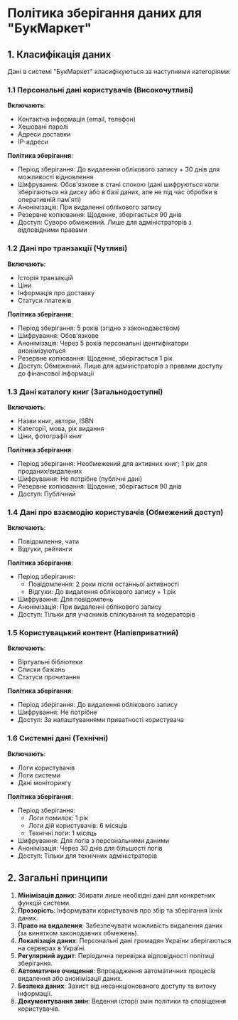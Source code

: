 # Політика зберігання даних для "БукМаркет"

## 1. Класифікація даних

Дані в системі "БукМаркет" класифікуються за наступними категоріями:

### 1.1 Персональні дані користувачів (Високочутливі)

**Включають**:
- Контактна інформація (email, телефон)
- Хешовані паролі
- Адреси доставки
- IP-адреси

**Політика зберігання**:
- Період зберігання: До видалення облікового запису + 30 днів для можливості відновлення
- Шифрування: Обов'язкове в стані спокою (дані шифруються коли зберігаються на диску або в базі даних, але не під час обробки в оперативній пам'яті)
- Анонімізація: При видаленні облікового запису
- Резервне копіювання: Щоденне, зберігається 90 днів
- Доступ: Суворо обмежений. Лише для адміністраторів з відповідними правами

### 1.2 Дані про транзакції (Чутливі)

**Включають**:
- Історія транзакцій
- Ціни
- Інформація про доставку
- Статуси платежів

**Політика зберігання**:
- Період зберігання: 5 років (згідно з законодавством)
- Шифрування: Обов'язкове
- Анонімізація: Через 5 років персональні ідентифікатори анонімізуються
- Резервне копіювання: Щоденне, зберігається 1 рік
- Доступ: Обмежений. Лише для адміністраторів з правами доступу до фінансової інформації

### 1.3 Дані каталогу книг (Загальнодоступні)

**Включають**:
- Назви книг, автори, ISBN
- Категорії, мова, рік видання
- Ціни, фотографії книг

**Політика зберігання**:
- Період зберігання: Необмежений для активних книг; 1 рік для проданих/видалених
- Шифрування: Не потрібне (публічні дані)
- Резервне копіювання: Щоденне, зберігається 90 днів
- Доступ: Публічний

### 1.4 Дані про взаємодію користувачів (Обмежений доступ)

**Включають**:
- Повідомлення, чати
- Відгуки, рейтинги

**Політика зберігання**:
- Період зберігання: 
  - Повідомлення: 2 роки після останньої активності
  - Відгуки: До видалення облікового запису + 1 рік
- Шифрування: Для повідомлень
- Анонімізація: При видаленні облікового запису
- Доступ: Тільки для учасників спілкування та модераторів

### 1.5 Користувацький контент (Напівприватний)

**Включають**:
- Віртуальні бібліотеки
- Списки бажань
- Статуси прочитання

**Політика зберігання**:
- Період зберігання: До видалення облікового запису
- Шифрування: Не потрібне
- Доступ: За налаштуваннями приватності користувача

### 1.6 Системні дані (Технічні)

**Включають**:
- Логи користувачів
- Логи системи
- Дані моніторингу

**Політика зберігання**:
- Період зберігання: 
  - Логи помилок: 1 рік
  - Логи дій користувачів: 6 місяців
  - Технічні логи: 1 місяць
- Шифрування: Для логів з персональними даними
- Анонімізація: Через 30 днів для більшості логів
- Доступ: Тільки для технічних адміністраторів

## 2. Загальні принципи

1. **Мінімізація даних**: Збирати лише необхідні дані для конкретних функцій системи.
2. **Прозорість**: Інформувати користувачів про збір та зберігання їхніх даних.
3. **Право на видалення**: Забезпечувати можливість видалення даних (за винятком законодавчих обмежень).
4. **Локалізація даних**: Персональні дані громадян України зберігаються на серверах в Україні.
5. **Регулярний аудит**: Періодична перевірка відповідності політиці зберігання.
6. **Автоматичне очищення**: Впровадження автоматичних процесів видалення або анонімізації даних.
7. **Безпека даних**: Захист від несанкціонованого доступу та витоку інформації.
8. **Документування змін**: Ведення історії змін політики та сповіщення користувачів. 